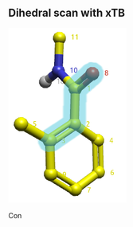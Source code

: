 <h2>Dihedral scan with xTB</h2>
<img src="https://github.com/gkxiao/xtb-scan/blob/main/fragment.png" style="text-align:center;">
<p>Con</p>
